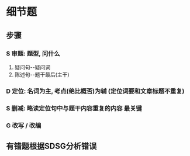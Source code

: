 # 细节题

## 步骤

### S 审题: 题型, 问什么
1.  疑问句--疑问词
2.  陈述句--题干最后(主干)

### D 定位: 名词为主, 考点(绝比概否)为辅 (定位词要和文章标题不重复)

### S 删减: **略读定位句中与题干内容重复的内容** 最关键

### G 改写 / 改编

## 有错题根据SDSG分析错误
